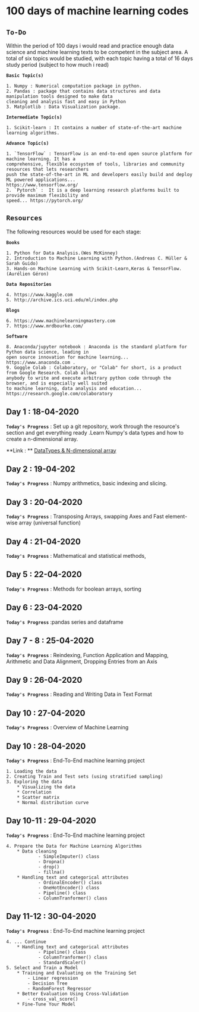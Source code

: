 # **100 days of machine learning codes**

## **`To-Do`**

Within the period of 100 days i would read and practice enough data science and machine learning texts to be competent in the subject area. A total of six topics would be studied, with each topic having a total of 16 days study period (subject to how much i read)

**`Basic Topic(s)`**
> 
    1. Numpy : Numerical computation package in python.
    2. Pandas : package that contains data structures and data manipulation tools designed to make data
    cleaning and analysis fast and easy in Python
    3. Matplotlib : Data Visualization package.

**`Intermediate Topic(s)`**
>
    1. Scikit-learn : It contains a number of state-of-the-art machine learning algorithms.
    
**`Advance Topic(s)`**
>
    1. `TensorFlow` : TensorFlow is an end-to-end open source platform for machine learning. It has a 
    comprehensive, flexible ecosystem of tools, libraries and community resources that lets researchers 
    push the state-of-the-art in ML and developers easily build and deploy ML powered applications... 
    https://www.tensorflow.org/
    2. `Pytorch` :  It is a deep learning research platforms built to provide maximum flexibility and 
    speed... https://pytorch.org/

## **`Resources`**

The following resources would be used for each stage:

**`Books`**
>
    1. Python for Data Analysis.(Wes McKinney)
    2. Introduction to Machine Learning with Python.(Andreas C. Müller & Sarah Guido)
    3. Hands-on Machine Learning with Scikit-Learn,Keras & TensorFlow.(Aurélien Géron)

**`Data Repositories`**
>
    4. https://www.kaggle.com
    5. http://archive.ics.uci.edu/ml/index.php

**`Blogs`**
>
    6. https://www.machinelearningmastery.com
    7. https://www.mrdbourke.com/

**`Software`**
>
    8. Anaconda/jupyter notebook : Anaconda is the standard platform for Python data science, leading in 
    open source innovation for machine learning... https://www.anaconda.com .
    9. Goggle Colab : Colaboratory, or "Colab" for short, is a product from Google Research. Colab allows 
    anybody to write and execute arbitrary python code through the browser, and is especially well suited 
    to machine learning, data analysis and education... https://research.google.com/colaboratory

## Day 1 : 18-04-2020

**`Today's Progress`** : Set up a git repository, work through the resource's section and get everything
ready .Learn Numpy's data types and how to create a n-dimensional array.

**Link : ** [DataTypes & N-dimensional array](https://numpy.org/devdocs/user/basics.types.html)

## Day 2 : 19-04-202

**`Today's Progress`** : Numpy arithmetics, basic indexing and slicing.
    
## Day 3 : 20-04-2020

**`Today's Progress`** : Transposing Arrays, swapping Axes and Fast element-wise array (universal function)

## Day 4 : 21-04-2020

**`Today's Progress`** : Mathematical and statistical methods, 

## Day 5 : 22-04-2020

**`Today's Progress`** : Methods for boolean arrays, sorting

## Day 6 : 23-04-2020

**`Today's Progress`** :pandas series and dataframe

## Day 7 - 8 : 25-04-2020

**`Today's Progress`** : Reindexing, Function Application and Mapping, Arithmetic and Data Alignment, Dropping Entries from an Axis

## Day 9 : 26-04-2020

**`Today's Progress`** : Reading and Writing Data in Text Format

## Day 10 : 27-04-2020

**`Today's Progress`** : Overview of Machine Learning

## Day 10 : 28-04-2020

**`Today's Progress`** : End-To-End machine learning project 
> 
    1. Loading the data
    2. Creating Train and Test sets (using stratified sampling)
    3. Exploring the data
        * Visualizing the data
        * Correlation
        * Scatter matrix
        * Normal distribution curve
    
## Day 10-11 : 29-04-2020

**`Today's Progress`** : End-To-End machine learning project 
>
    4. Prepare the Data for Machine Learning Algorithms
        * Data cleaning
                - SimpleImputer() class
                - Dropna()
                - drop()
                - fillna()     
        * Handling text and categorical attributes
                - OrdinalEncoder() class
                - OneHotEncoder() class
                - Pipeline() class
                - ColumnTranformer() class
         
## Day 11-12 : 30-04-2020

**`Today's Progress`** : End-To-End machine learning project 
>
    4. ... Continue
        * Handling text and categorical attributes
                - Pipeline() class
                - ColumnTranformer() class
                - StandardScaler()
    5. Select and Train a Model
        * Training and Evaluating on the Training Set
            - Linear regression 
            - Decision Tree
            - RandomForest Regressor
        * Better Evaluation Using Cross-Validation
            - cross_val_score()
        * Fine-Tune Your Model
        
        
        
        
        
        
        
        
        
        
        
        
        
        
        